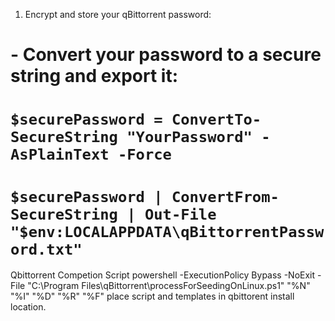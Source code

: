 1. Encrypt and store your qBittorrent password:
#   - Convert your password to a secure string and export it:
#       `$securePassword = ConvertTo-SecureString "YourPassword" -AsPlainText -Force`
#       `$securePassword | ConvertFrom-SecureString | Out-File "$env:LOCALAPPDATA\qBittorrentPassword.txt"`


Qbittorrent Competion Script
powershell -ExecutionPolicy Bypass -NoExit -File "C:\Program Files\qBittorrent\processForSeedingOnLinux.ps1" "%N" "%I" "%D" "%R" "%F"
place script and templates in qbittorent install location.

